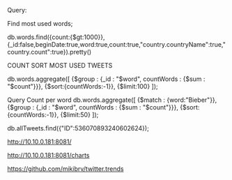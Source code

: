Query:

Find most used words;

db.words.find({count:{$gt:1000}},{_id:false,beginDate:true,word:true,count:true,"country.countryName":true,"country.count":true}).pretty()



COUNT SORT MOST USED TWEETS

db.words.aggregate([
{$group : {_id : "$word", countWords : {$sum : "$count"}}},
{$sort:{countWords:-1}},
{$limit:100}
]);



Query Count per word
db.words.aggregate([
   {$match : {word:"Bieber"}},
   {$group : {_id : "$word", countWords : {$sum : "$count"}}},
   {$sort:{countWords:-1}},
   {$limit:50}
   ]);


   db.allTweets.find({"ID":536070893240602624});


   http://10.10.0.181:8081/

   http://10.10.0.181:8081/charts


   https://github.com/mikibrv/twitter.trends
